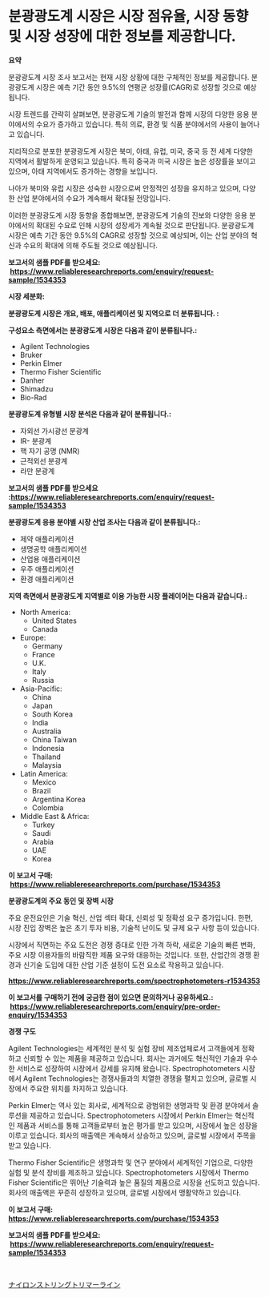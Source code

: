 <p><h1>분광광도계 시장은 시장 점유율, 시장 동향 및 시장 성장에 대한 정보를 제공합니다.</h1></p><p><strong>요약</strong></p>
<p><p>분광광도계 시장 조사 보고서는 현재 시장 상황에 대한 구체적인 정보를 제공합니다. 분광광도계 시장은 예측 기간 동안 9.5%의 연평균 성장률(CAGR)로 성장할 것으로 예상됩니다.</p><p>시장 트렌드를 간략히 살펴보면, 분광광도계 기술의 발전과 함께 시장의 다양한 응용 분야에서의 수요가 증가하고 있습니다. 특히 의료, 환경 및 식품 분야에서의 사용이 늘어나고 있습니다.</p><p>지리적으로 분포한 분광광도계 시장은 북미, 아태, 유럽, 미국, 중국 등 전 세계 다양한 지역에서 활발하게 운영되고 있습니다. 특히 중국과 미국 시장은 높은 성장률을 보이고 있으며, 아태 지역에서도 증가하는 경향을 보입니다.</p><p>나아가 북미와 유럽 시장은 성숙한 시장으로써 안정적인 성장을 유지하고 있으며, 다양한 산업 분야에서의 수요가 계속해서 확대될 전망입니다.</p><p>이러한 분광광도계 시장 동향을 종합해보면, 분광광도계 기술의 진보와 다양한 응용 분야에서의 확대된 수요로 인해 시장의 성장세가 계속될 것으로 판단됩니다. 분광광도계 시장은 예측 기간 동안 9.5%의 CAGR로 성장할 것으로 예상되며, 이는 산업 분야의 혁신과 수요의 확대에 의해 주도될 것으로 예상됩니다.</p></p>
<p><strong>보고서의 샘플 PDF를 받으세요: &nbsp;<a href="https://www.reliableresearchreports.com/enquiry/request-sample/1534353">https://www.reliableresearchreports.com/enquiry/request-sample/1534353</a></strong></p>
<p><strong>시장 세분화:</strong></p>
<p><strong> 분광광도계 시장은 개요, 배포, 애플리케이션 및 지역으로 더 분류됩니다. :</strong></p>
<p><strong>구성요소 측면에서는 분광광도계 시장은 다음과 같이 분류됩니다.:</strong></p>
<p><ul><li>Agilent Technologies</li><li>Bruker</li><li>Perkin Elmer</li><li>Thermo Fisher Scientific</li><li>Danher</li><li>Shimadzu</li><li>Bio-Rad</li></ul></p>
<p><strong> 분광광도계 유형별 시장 분석은 다음과 같이 분류됩니다.:</strong></p>
<p><ul><li>자외선 가시광선 분광계</li><li>IR- 분광계</li><li>핵 자기 공명 (NMR)</li><li>근적외선 분광계</li><li>라만 분광계</li></ul></p>
<p><strong>보고서의 샘플 PDF를 받으세요 :<a href="https://www.reliableresearchreports.com/enquiry/request-sample/1534353">https://www.reliableresearchreports.com/enquiry/request-sample/1534353</a></strong></p>
<p><strong> 분광광도계 응용 분야별 시장 산업 조사는 다음과 같이 분류됩니다.:</strong></p>
<p><ul><li>제약 애플리케이션</li><li>생명공학 애플리케이션</li><li>산업용 애플리케이션</li><li>우주 애플리케이션</li><li>환경 애플리케이션</li></ul></p>
<p><strong>지역 측면에서 분광광도계 지역별로 이용 가능한 시장 플레이어는 다음과 같습니다.:</strong></p>
<p><ul>
    <li>
        North America:
        <ul>
            <li>United States</li>
            <li>Canada</li>
        </ul>
    </li>
    <li>
        Europe:
        <ul>
            <li>Germany</li>
            <li>France</li>
            <li>U.K.</li>
            <li>Italy</li>
            <li>Russia</li>
        </ul>
    </li>
    <li>
        Asia-Pacific:
        <ul>
            <li>China</li>
            <li>Japan</li>
            <li>South Korea</li>
            <li>India</li>
            <li>Australia</li>
            <li>China Taiwan</li>
            <li>Indonesia</li>
            <li>Thailand</li>
            <li>Malaysia</li>
        </ul>
    </li>
    <li>
        Latin America:
        <ul>
            <li>Mexico</li>
            <li>Brazil</li>
            <li>Argentina Korea</li>
            <li>Colombia</li>
        </ul>
    </li>
    <li>
        Middle East & Africa:
        <ul>
            <li>Turkey</li>
            <li>Saudi</li>
            <li>Arabia</li>
            <li>UAE</li>
            <li>Korea</li>
        </ul>
    </li>
    </ul></p>
<p><strong>이 보고서 구매: &nbsp;<a href="https://www.reliableresearchreports.com/purchase/1534353">https://www.reliableresearchreports.com/purchase/1534353</a></strong></p>
<p><strong>분광광도계의 주요 동인 및 장벽 시장</strong></p>
<p><p>주요 운전요인은 기술 혁신, 산업 섹터 확대, 신뢰성 및 정확성 요구 증가입니다. 한편, 시장 진입 장벽은 높은 초기 투자 비용, 기술적 난이도 및 규제 요구 사항 등이 있습니다.</p><p>시장에서 직면하는 주요 도전은 경쟁 증대로 인한 가격 하락, 새로운 기술의 빠른 변화, 주요 시장 이용자들의 바람직한 제품 요구와 대응하는 것입니다. 또한, 산업간의 경쟁 환경과 신기술 도입에 대한 산업 기준 설정이 도전 요소로 작용하고 있습니다.</p></p>
<p><strong><a href="https://www.reliableresearchreports.com/spectrophotometers-r1534353">https://www.reliableresearchreports.com/spectrophotometers-r1534353</a></strong></p>
<p><strong>이 보고서를 구매하기 전에 궁금한 점이 있으면 문의하거나 공유하세요.: &nbsp;<a href="https://www.reliableresearchreports.com/enquiry/pre-order-enquiry/1534353">https://www.reliableresearchreports.com/enquiry/pre-order-enquiry/1534353</a></strong></p>
<p><strong>경쟁 구도</strong></p>
<p><p>Agilent Technologies는 세계적인 분석 및 실험 장비 제조업체로서 고객들에게 정확하고 신뢰할 수 있는 제품을 제공하고 있습니다. 회사는 과거에도 혁신적인 기술과 우수한 서비스로 성장하여 시장에서 강세를 유지해 왔습니다. Spectrophotometers 시장에서 Agilent Technologies는 경쟁사들과의 치열한 경쟁을 펼치고 있으며, 글로벌 시장에서 주요한 위치를 차지하고 있습니다.</p><p>Perkin Elmer는 역사 있는 회사로, 세계적으로 광범위한 생명과학 및 환경 분야에서 솔루션을 제공하고 있습니다. Spectrophotometers 시장에서 Perkin Elmer는 혁신적인 제품과 서비스를 통해 고객들로부터 높은 평가를 받고 있으며, 시장에서 높은 성장을 이루고 있습니다. 회사의 매출액은 계속해서 상승하고 있으며, 글로벌 시장에서 주목을 받고 있습니다.</p><p>Thermo Fisher Scientific은 생명과학 및 연구 분야에서 세계적인 기업으로, 다양한 실험 및 분석 장비를 제조하고 있습니다. Spectrophotometers 시장에서 Thermo Fisher Scientific은 뛰어난 기술력과 높은 품질의 제품으로 시장을 선도하고 있습니다. 회사의 매출액은 꾸준히 성장하고 있으며, 글로벌 시장에서 맹활약하고 있습니다.</p></p>
<p><strong>이 보고서 구매: &nbsp; <a href="https://www.reliableresearchreports.com/purchase/1534353">https://www.reliableresearchreports.com/purchase/1534353</a></strong></p>
<p><strong>보고서의 샘플 PDF를 받으세요: &nbsp;<a href="https://www.reliableresearchreports.com/enquiry/request-sample/1534353">https://www.reliableresearchreports.com/enquiry/request-sample/1534353</a></strong><strong></strong></p>
<p>&nbsp;</p>
<p><p><a href="https://github.com/Sophiaard2003/Market-Research-Report-List-1/blob/main/871837919609.md">ナイロンストリングトリマーライン</a></p></p>